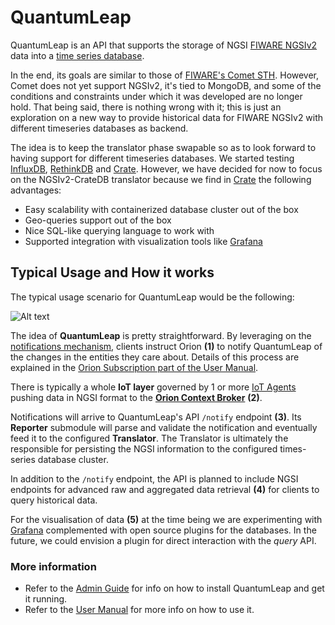 # QuantumLeap

QuantumLeap is an API that supports the storage of NGSI [FIWARE NGSIv2](http://docs.orioncontextbroker.apiary.io/#) data into a [time series database](https://en.wikipedia.org/wiki/Time_series_database).

In the end, its goals are similar to those of [FIWARE's Comet STH](https://fiware-sth-comet.readthedocs.io/en/latest/
). However, Comet does not yet support NGSIv2, it's tied to MongoDB, and some of the conditions and constraints under which it was developed are no longer hold. That being said, there is nothing wrong with it; this is just an exploration on a new way to provide historical data for FIWARE NGSIv2 with different timeseries databases as backend.

The idea is to keep the translator phase swapable so as to look forward to having support for different timeseries databases. We started testing [InfluxDB](https://docs.influxdata.com/influxdb/), [RethinkDB](https://www.rethinkdb.com/docs/) and [Crate](http://www.crate.io). However, we have decided for now to focus on the NGSIv2-CrateDB translator because we find in [Crate](http://www.crate.io) the following advantages:

- Easy scalability with containerized database cluster out of the box
- Geo-queries support out of the box
- Nice SQL-like querying language to work with
- Supported integration with visualization tools like [Grafana](http://www.grafana.com)


## Typical Usage and How it works

The typical usage scenario for QuantumLeap would be the following:

![Alt text](http://www.gravizo.com/svg?%23%20Convert%20the%20following%20to%20png%20using%20http://www.gravizo.com/%23converter.;@startuml;skinparam%20componentStyle%20uml2;!define%20ICONURL%20https://raw.githubusercontent.com/smartsdk/architecture-diagrams/master/dist;!includeurl%20ICONURL/common.puml;!includeurl%20ICONURL/fiware.puml;!includeurl%20ICONURL/smartsdk.puml;interface%20NGSI;FIWARE%28cb,%22Orion%20\nContext%20Broker%22,component%29;package%20%22IoT%20Layer%22%20{;%20%20%20%20FIWARE%28iota,%22IoT%20Agent%22,component%29;};iota%20-up-%20NGSI;[Client]%20-left-%20NGSI;NGSI%20-up-%20cb;[Client]%20%221%22%20-up-%3E%20cb;iota%20-up-%3E%20%222%22%20cb;package%20%22QuantumLeap%22%20{;SMARTSDK%28api,%22API%22,component%29;SMARTSDK%28reporter,%22Reporter%22,component%29;SMARTSDK%28translator,%22Translator%22,component%29;api%20-up-%20NGSI;%20%20%20%20cb%20%223%22%20-down-%3E%20api;api%20%3C-down-%3E%20translator;api%20-down-%3E%20reporter;reporter%20-right-%3E%20translator;%20%20%20%20[Client]%20%224%22%20%3C-down-%3E%20api;};[DB%20Cluster]%20%3C-left-%20translator;[Grafana]%20%3C-down-%20[DB%20Cluster];[Client]%20%225%22%20%3C-down-%20[Grafana];@enduml;)

The idea of **QuantumLeap** is pretty straightforward. By leveraging on the [notifications mechanism](http://fiware-orion.readthedocs.io/en/latest/user/walkthrough_apiv2/index.html#subscriptions), clients instruct Orion **(1)** to notify QuantumLeap of the changes in the entities they care about. Details of this process are explained in the [Orion Subscription part of the User Manual](user/index.md#orion-subscription).

There is typically a whole **IoT layer** governed by 1 or more [IoT Agents](https://catalogue.fiware.org/enablers/backend-device-management-idas) pushing data in NGSI format to the **[Orion Context Broker](https://fiware-orion.readthedocs.io
)** **(2)**.

Notifications will arrive to QuantumLeap's API `/notify` endpoint **(3)**. Its **Reporter** submodule will parse and validate the notification and eventually feed it to the configured **Translator**. The Translator is ultimately the responsible for persisting the NGSI information to the configured times-series database cluster.

In addition to the `/notify` endpoint, the API is planned to include NGSI endpoints for advanced raw and aggregated data retrieval **(4)** for clients to query historical data.

For the visualisation of data **(5)** at the time being we are experimenting with [Grafana](http://grafana.com/) complemented with open source plugins for the databases. In the future, we could envision a plugin for direct interaction with the *query* API.

### More information

- Refer to the [Admin Guide](admin/index.md) for info on how to install QuantumLeap and get it running.
- Refer to the [User Manual](user/index.md) for more info on how to use it.
